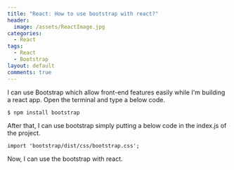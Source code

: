 ```yaml
---
title: "React: How to use bootstrap with react?"
header:
  image: /assets/ReactImage.jpg
categories:
  - React
tags:
  - React
  - Bootstrap
layout: default
comments: true
---
```


 
I can use Bootstrap which allow front-end features easily while I'm building a react app. Open the terminal and type a below code.
```
$ npm install bootstrap
```

After that, I can use bootstrap simply putting a below code in the index.js of the project.
```
import 'bootstrap/dist/css/bootstrap.css';
```

Now, I can use the bootstrap with react.

